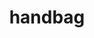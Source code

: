 ---
layout: smileys&emotion
title: handbag
emoji: handbag
permalink: 👜.html
image: assets/img/3moji/handbag.png
---